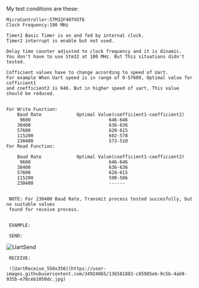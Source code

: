
My test conditions are these:

    MicroController:STM32F407VGT6
	Clock Frequency:100 MHz

	Timer2 Basic Timer is on and fed by internal clock.
	Timer2 interrupt is enable but not used.

	Delay time counter adjusted to clock frequency and it is dinamic.
	You don't have to use Stm32 at 100 MHz. But This situations didn't tested.

	Cofficient values have to change according to speed of Uart.
	For example When Uart speed is in range of 0-57600, Optimal value for cofficient1
	and coefficient2 is 646. But in higher speed of uart, This value should be reduced.


	For Write Function:
		Baud Rate             Optimal Value(coefficient1-coefficient2)
		 9600	              			  646-646
		38400              			 	  636-636
		57600              			  	  628-615
		115200              			  602-578
        230400							  573-510
    For Read Function:

		Baud Rate             Optimal Value(coefficient1-coefficient2)
		 9600              			      646-646
		38400              			      636-636
		57600              			      628-615
		115200              			  590-586
		230400              			  ------


     NOTE: For 230400 Baud Rate, Transmit process tested succesfully, but no suitable values ​​
     found for receive process.
     
     
     EXAMPLE:
     
     SEND:
     
 ![UartSend](https://user-images.githubusercontent.com/34924065/136582035-a81a1fe4-1187-4ce6-870b-7afbcaef6bac.jpg)

     
     RECEIVE:
     
     ![UartReceive_550x350](https://user-images.githubusercontent.com/34924065/136581883-c85985eb-9c5b-4ab9-935b-e78ceb1050dc.jpg)


     
